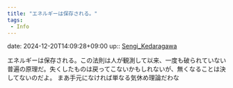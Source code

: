 ```yaml
---
title: "エネルギーは保存される。"
tags:
 - Info
---
```


date: 2024-12-20T14:09:28+09:00
up:: [Sengi_Kedaragawa](Bar/Novel/Nacaria/Sengi_Kedaragawa.md)

エネルギーは保存される。この法則は人が観測して以来、一度も破られていない普遍の原理だ。失くしたものは戻ってこないかもしれないが、無くなることは決してないのだよ。
まあ手元になければ単なる気休め理論だわな